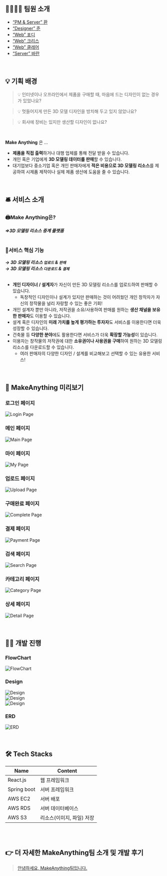 ## 👩‍👩‍👧‍👧 팀원 소개
- [“PM & Server” 환](https://political-donut-900.notion.site/Hwan-c4ba465599a0487d8665e761a508c50e)  
- [“Designer” 준](https://political-donut-900.notion.site/June-c4ecca5b0e7c42ccbc3cbf674ec00544)
- [“Web” 포디](https://political-donut-900.notion.site/Fody-d6ec571fa31a46bda31ac4364f38d5d5)
- [“Web” 크리스](https://political-donut-900.notion.site/Chris-2398d7d761a74bdeaa47517a7baf3efa)
- [“Web” 클레어](https://political-donut-900.notion.site/Claire-1c0c1e857595426eadc5cdb30c26ca05)
- [“Server” 바란](https://political-donut-900.notion.site/Baran-f42fc35fa70145d59dad4f3c0a209e62)  
<br><br>   

## 💡 기획 배경
> 💡 인터넷이나 오프라인에서 제품을 구매할 때, 마음에 드는 디자인이 없는 경우가 있었나요?  

> 💡 멋들어지게 만든 3D 모델 디자인을 방치해 두고 있지 않았나요?  

> 💡 회사에 장비는 있지만 생산할 디자인이 없나요?  

<br>  

**Make Anything** 은 …  
- **제품을 직접 출력**하거나 대행 업체를 통해 전달 받을 수 있습니다.  
- 개인 혹은 기업에게 **3D 모델링 데이터를 판매**할 수 있습니다.  
- 대기업보다 중소기업 혹은 개인 판매자에게 **적은 비용으로 3D 모델링 리소스**를 제공하여 시제품 제작이나 실제 제품 생산에 도움을 줄 수 있습니다.  
<br><br>  

## 🛎️ 서비스 소개
### 🖨Make Anything은?
***⇒3D 모델링 리소스 중계 플랫폼***  
<br>  

### 📌서비스 핵심 기능
***→ 3D 모델링 리소스 `업로드` & `판매`  
→ 3D 모델링 리소스 `다운로드` & `결제`***  
<br>

- **개인 디자이너 / 설계자**가 자신이 만든 3D 모델링 리소스를 업로드하여 판매할 수 있습니다.  
    - 독창적인 디자인이나 설계가 있지만 판매하는 것이 어려웠던 개인 창작자가 자신의 창작물을 널리 자랑할 수 있는 좋은 기회!  
- 개인 설계자 뿐만 아니라, 저작권을 소유/사용하여 판매를 원하는 **생산 채널을 보유한 판매자**도 이용할 수 있습니다.  
- 설계 혹은 디자인의 **미래 가치를 높게 평가하는 투자자**도 서비스를 이용한다면 더욱 성장할 수 있습니다.  
- 건축물 등 **다양한 분야**에도 활용한다면 서비스가 더욱 **확장할 가능성**이 있습니다.  
- 이용자는 창작물의 저작권에 대한 **소유권이나 사용권을 구매**하여 원하는 3D 모델링 리소스를 다운로드할 수 있습니다.  
    - 여러 판매자의 다양한 디자인 / 설계를 비교해보고 선택할 수 있는 유용한 서비스!  
<br><br>  

## 👀 MakeAnything 미리보기
### 로그인 페이지
![Login Page](../../../my/UMC/readme/LoginPage.gif)
### 메인 페이지
![Main Page](../../../my/UMC/readme/MainPage.gif)
### 마이 페이지
![My Page](../../../my/UMC/readme/MyPage.gif)
### 업로드 페이지
![Upload Page](../../../my/UMC/readme/UploadPage.gif)
### 구매완료 페이지
![Complete Page](../../../my/UMC/readme/CompletePage.gif)
### 결제 페이지
![Payment Page](../../../my/UMC/readme/PaymentPage.gif)
### 검색 페이지
![Search Page](../../../my/UMC/readme/SearchPage.gif)
### 카테고리 페이지
![Category Page](../../../my/UMC/readme/CategoryPage.gif)
### 상세 페이지
![Detail Page](../../../my/UMC/readme/DetailPage.gif)  
<br><br>  

## 🧑‍💻 개발 진행 
### FlowChart
![FlowChart](../../../my/UMC/readme/flowchart.png)  

### Design
![Design](../../../my/UMC/readme/desing1.png)  
![Design](../../../my/UMC/readme/design2.png)  
![Design](../../../my/UMC/readme/design3.png)  

### ERD
![ERD](../../../my/UMC/readme/ERD.png)  
<br><br>  

## 🛠 Tech Stacks
| Name        | Content         |
|-------------|-----------------|
| React.js    | 웹 프레임워크         |
| Spring boot | 서버 프레임워크        |
| AWS EC2     | 서버 배포           |
| AWS RDS     | 서버 데이터베이스       |
| AWS S3      | 리소스(이미지, 파일) 저장 |

<br><br>  

## 👉 더 자세한 MakeAnything팀 소개 및 개발 후기
> [안녕하세요, MakeAnything팀입니다.](https://political-donut-900.notion.site/MakeAnything-68635ea0df0b4d86b2189d7d31b2c09b)